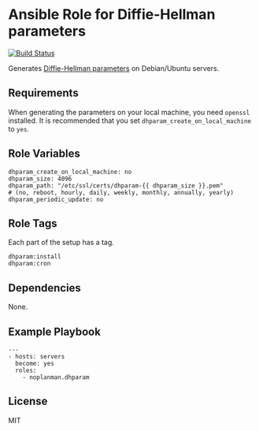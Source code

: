 # Ansible Role for Diffie-Hellman parameters

[![Build Status][1]][2]

Generates [Diffie-Hellman parameters][3] on Debian/Ubuntu servers.

## Requirements

When generating the parameters on your local machine, you need `openssl` installed.
It is recommended that you set `dhparam_create_on_local_machine` to `yes`.

## Role Variables

```
dhparam_create_on_local_machine: no
dhparam_size: 4096
dhparam_path: "/etc/ssl/certs/dhparam-{{ dhparam_size }}.pem"
# (no, reboot, hourly, daily, weekly, monthly, annually, yearly)
dhparam_periodic_update: no
```

## Role Tags

Each part of the setup has a tag.

```
dhparam:install
dhparam:cron
```

## Dependencies

None.

## Example Playbook

```
---
- hosts: servers
  become: yes
  roles:
    - noplanman.dhparam
```

## License

MIT

[1]: https://travis-ci.org/noplanman/ansible-role-dhparam.svg?branch=master "Travis-CI Build Status"
[2]: https://travis-ci.org/noplanman/ansible-role-dhparam "Travis-CI Tests"
[3]: https://raymii.org/s/tutorials/Strong_SSL_Security_On_nginx.html#Forward_Secrecy_&_Diffie_Hellman_Ephemeral_Parameters "Diffie-Hellman parameters"
